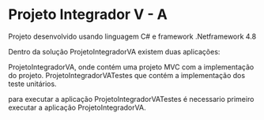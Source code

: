 Projeto Integrador V - A
=================

Projeto desenvolvido usando linguagem C# e framework .Netframework 4.8

Dentro da solução ProjetoIntegradorVA existem duas aplicações:

ProjetoIntegradorVA, onde contém uma projeto MVC com a implementação do projeto.
ProjetoIntegradorVATestes que contém a implementação dos teste unitários.

para executar a aplicação ProjetoIntegradorVATestes é necessario primeiro executar a aplicação ProjetoIntegradorVA.
